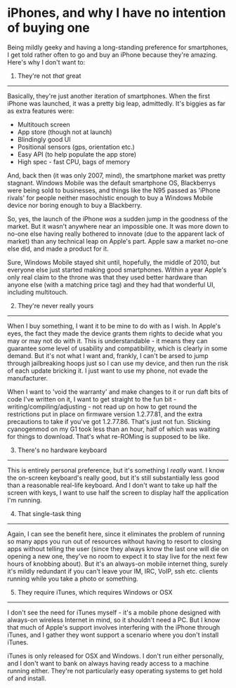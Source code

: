 iPhones, and why I have no intention of buying one
==================================================
Being mildly geeky and having a long-standing preference for smartphones, I get told rather often to go
and buy an iPhone because they're amazing. Here's why I don't want to:

1. They're not *that* great
---------------------------

Basically, they're just another iteration of smartphones. When the first iPhone was launched, it was a
pretty big leap, admittedly. It's biggies as far as extra features were:

* Multitouch screen
* App store (though not at launch)
* Blindingly good UI
* Positional sensors (gps, orientation etc.)
* Easy API (to help populate the app store)
* High spec - fast CPU, bags of memory

And, back then (it was only 2007, mind), the smartphone market was pretty stagnant. Windows Mobile was
the default smartphone OS, Blackberrys were being sold to businesses, and things like the N95 passed as
'iPhone rivals' for people neither masochistic enough to buy a Windows Mobile device nor boring enough to
buy a Blackberry.

So, yes, the launch of the iPhone *was* a sudden jump in the goodness of the market. But it wasn't anywhere
near an impossible one. It was more down to no-one else having really bothered to innovate (due to the
apparent lack of market) than any technical leap on Apple's part. Apple saw a market no-one else did,
and made a product for it.

Sure, Windows Mobile stayed shit until, hopefully, the middle of 2010, but everyone else just started
making good smartphones. Within a year Apple's only real claim to the throne was that they used better
hardware than anyone else (with a matching price tag) and they had that wonderful UI, including
multitouch.

2. They're never really yours
-----------------------------

When I buy something, I want it to be mine to do with as I wish. In Apple's eyes, the fact they made the
device grants them rights to decide what you may or may not do with it. This is understandable - it means
they can guarantee some level of usability and compatibility, which is clearly in some demand. But it's
not what I want and, frankly, I can't be arsed to jump through jailbreaking hoops just so I can use my
device, and then run the risk of each update bricking it. I just want to use my phone, not evade the
manufacturer.

When I want to 'void the warranty' and make changes to it or run daft bits of code I've written on it, I
want to get straight to the fun bit - writing/compiling/adjusting - not read up on how to get round the
restrictions put in place on firmware version 1.2.77.81, and the extra precautions to take if you've got
1.2.77.86. That's just not fun. Sticking cyanogenmod on my G1 took less than an hour, half of which was
waiting for things to download. That's what re-ROMing is supposed to be like.


3. There's no hardware keyboard
--------------------------------
This is entirely personal preference, but it's something I *really* want. I know the on-screen keyboard's
really good, but it's still substantially less good than a reasonable real-life keyboard. And I don't
want to take up half the screen with keys, I want to use half the screen to display half the application
I'm running.

4. That single-task thing
--------------------------
Again, I can see the benefit here, since it eliminates the problem of running so many apps you run out of
resources without having to resort to closing apps without telling the user (since they always know the
last one will die on opening a new one, they've no room to expect it to stay live for the next few hours
of knobbing about). But it's an always-on mobile internet thing, surely it's mildly redundant if you
can't leave your IM, IRC, VoIP, ssh etc. clients running while you take a photo or something.

5. They require iTunes, which requires Windows or OSX
-----------------------------------------------------
I don't see the need for iTunes myself - it's a mobile phone designed with always-on wireless Internet in
mind, so it shouldn't need a PC. But I know that much of Apple's support involves interfering with the
iPhone through iTunes, and I gather they wont support a scenario where you don't install iTunes.

iTunes is only released for OSX and Windows. I don't run either personally, and I don't want to bank on
always having ready access to a machine running either. They're not particularly easy operating systems
to get hold of and install.
